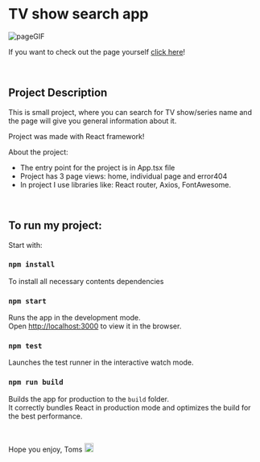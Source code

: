 # TV show search app

![pageGIF](./public/GIF/pageGIF.gif)

If you want to check out the page yourself <a href="https://clever-darwin-a4b770.netlify.app/"> click here</a>!

<br/>

## Project Description

This is small project, where you can search for TV show/series name and the page will give you general information about it.

Project was made with React framework!

About the project:
<ul> 
<li>
The entry point for the project is in App.tsx file
</li>
<li>
Project has 3 page views: home, individual page and error404
</li>
<li>
In project I use libraries like: React router, Axios, FontAwesome. 
</li>
</ul>

<br/>

## To run my project:

Start with:

### `npm install`

To install all necessary contents dependencies

### `npm start`

Runs the app in the development mode.\
Open [http://localhost:3000](http://localhost:3000) to view it in the browser.

### `npm test`

Launches the test runner in the interactive watch mode.

### `npm run build`

Builds the app for production to the `build` folder.\
It correctly bundles React in production mode and optimizes the build for the best performance.

<br/>

Hope you enjoy,
Toms <img src="https://cdn-icons-png.flaticon.com/512/742/742751.png" width="18" height="18"/>

